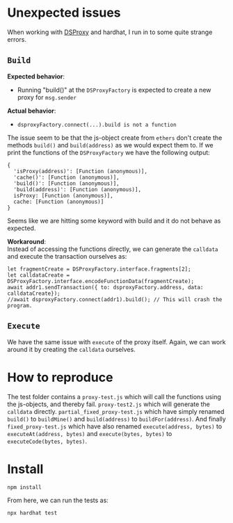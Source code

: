 # Unexpected issues 

When working with [DSProxy](https://github.com/makerdao/developerguides/blob/master/devtools/working-with-dsproxy/working-with-dsproxy.md#setup-wipeproxysol) and hardhat, I run in to some quite strange errors. 


## `Build`

**Expected behavior**:
- Running "build()" at the `DSProxyFactory` is expected to create a new proxy for `msg.sender`

**Actual behavior**:
- `dsproxyFactory.connect(...).build is not a function`

The issue seem to be that the js-object create from `ethers` don't create the methods `build()` and `build(address)` as we would expect them to. If we print the functions of the `DSProxyFactory` we have the following output:
```
{
  'isProxy(address)': [Function (anonymous)],
  'cache()': [Function (anonymous)],
  'build()': [Function (anonymous)],
  'build(address)': [Function (anonymous)],
  isProxy: [Function (anonymous)],
  cache: [Function (anonymous)]
}
```
Seems like we are hitting some keyword with build and it do not behave as expected. 

**Workaround**:   
Instead of accessing the functions directly, we can generate the `calldata` and execute the transaction ourselves as:
```
let fragmentCreate = DSProxyFactory.interface.fragments[2];
let calldataCreate = DSProxyFactory.interface.encodeFunctionData(fragmentCreate);
await addr1.sendTransaction({ to: dsproxyFactory.address, data: calldataCreate});
//await dsproxyFactory.connect(addr1).build(); // This will crash the program. 
```

## `Execute`
We have the same issue with `execute` of the proxy itself. Again, we can work around it by creating the `calldata` ourselves. 


# How to reproduce
The test folder contains a `proxy-test.js` which will call the functions using the js-objects, and thereby fail. `proxy-test2.js` which will generate the `calldata` directly. `partial_fixed_proxy-test.js` which have simply renamed `build()` to `buildMine()` and `build(address)` to `buildFor(address)`. And finally `fixed_proxy-test.js` which have also renamed `execute(address, bytes)` to `executeAt(address, bytes)` and `execute(bytes, bytes)` to `executeCode(bytes, bytes)`.


# Install
``` npm install ```

From here, we can run the tests as:

``` npx hardhat test ```


